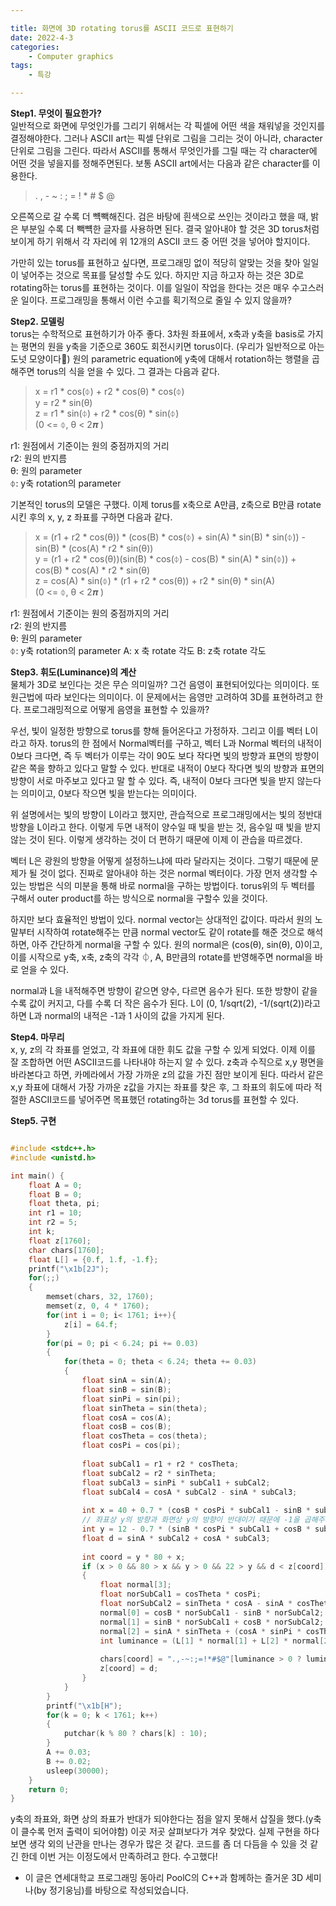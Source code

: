 ```yaml
---

title: 화면에 3D rotating torus를 ASCII 코드로 표현하기
date: 2022-4-3
categories:
    - Computer graphics
tags:
    - 특강

---
```


__Step1. 무엇이 필요한가?__  
일반적으로 화면에 무엇인가를 그리기 위해서는 각 픽셀에 어떤 색을 채워넣을 것인지를 결정해야한다. 그러나 ASCII art는 픽셀 단위로 그림을 그리는 것이 아니라, character 단위로 그림을 그린다. 따라서 ASCII를 통해서 무엇인가를 그릴 때는 각 character에 어떤 것을 넣을지를 정해주면된다. 보통 ASCII art에서는 다음과 같은 character를 이용한다. 

>  . , - ~ : ; = ! * # $ @   

오른쪽으로 갈 수록 더 뺵빽해진다. 검은 바탕에 흰색으로 쓰인는 것이라고 했을 때, 밝은 부분일 수록 더 빽뺵한 글자를 사용하면 된다. 결국 알아내야 할 것은 3D torus처럼 보이게 하기 위해서 각 자리에 위 12개의 ASCII 코드 중 어떤 것을 넣어야 할지이다.

가만히 있는 torus를 표현하고 싶다면, 프로그래밍 없이 적당히 알맞는 것을 찾아 일일이 넣어주는 것으로 목표를 달성할 수도 있다. 하지만 지금 하고자 하는 것은 3D로 rotating하는 torus를 표현하는 것이다. 이를 일일이 작업을 한다는 것은 매우 수고스러운 일이다. 프로그래밍을 통해서 이런 수고를 획기적으로 줄일 수 있지 않을까? 

__Step2. 모델링__  
torus는 수학적으로 표현하기가 아주 좋다. 3차원 좌표에서, x축과 y축을 basis로 가지는 평면의 원을 y축을 기준으로 360도 회전시키면 torus이다. (우리가 일반적으로 아는 도넛 모양이다🤤) 원의 parametric equation에 y축에 대해서 rotation하는 행렬을 곱해주면 torus의 식을 얻을 수 있다. 그 결과는 다음과 같다.
 
> x =  r1 * cos(⏀) + r2 * cos(θ) * cos(⏀)   
y = r2 * sin(θ)  
z = r1 * sin(⏀) + r2 * cos(θ) * sin(⏀)    
  (0 <= ⏀, θ < 2𝝅 )

r1: 원점에서 기준이는 원의 중점까지의 거리  
r2: 원의 반지름  
θ: 원의 parameter  
⏀: y축 rotation의 parameter

기본적인 torus의 모델은 구했다. 이제 torus를 x축으로 A만큼, z축으로 B만큼 rotate시킨 후의 x, y, z 좌표를 구하면 다음과 같다.
> x =  (r1 + r2 * cos(θ)) * (cos(B) * cos(⏀) + sin(A) * sin(B) * sin(⏀)) - sin(B) * (cos(A) * r2 * sin(θ))  
y =  (r1 + r2 * cos(θ))(sin(B) * cos(⏀) - cos(B) * sin(A) * sin(⏀)) + cos(B) * cos(A) * r2 * sin(θ)  
z = cos(A) * sin(⏀) * (r1 + r2 * cos(θ)) + r2 * sin(θ) * sin(A)  
(0 <= ⏀, θ < 2𝝅 )

r1: 원점에서 기준이는 원의 중점까지의 거리  
r2: 원의 반지름  
θ: 원의 parameter  
⏀: y축 rotation의 parameter
A: x 축 rotate 각도
B: z축 rotate 각도


__Step3. 휘도(Luminance)의 계산__  
물체가 3D로 보인다는 것은 무슨 의미일까? 그건 음영이 표현되어있다는 의미이다. 또 원근법에 따라 보인다는 의미이다. 이 문제에서는 음영만 고려하여 3D를 표현하려고 한다. 프로그래밍적으로 어떻게 음영을 표현할 수 있을까?

우선, 빛이 일정한 방향으로 torus를 향해 들어온다고 가정하자. 그리고 이를 벡터 L이라고 하자. torus의 한 점에서 Normal벡터를 구하고, 벡터 L과 Normal 벡터의 내적이 0보다 크다면, 즉 두 벡터가 이루는 각이 90도 보다 작다면 빛의 방향과 표면의 방향이 같은 쪽을 향하고 있다고 말할 수 있다. 반대로 내적이 0보다 작다면 빛의 방향과 표면의 방향이 서로 마주보고 있다고 말 할 수 있다. 즉, 내적이 0보다 크다면 빛을 받지 않는다는 의미이고, 0보다 작으면 빛을 받는다는 의미이다.

위 설명에서는 빛의 방향이 L이라고 했지만, 관습적으로 프로그래밍에서는 빛의 정반대 방향을 L이라고 한다. 이렇게 두면 내적이 양수일 때 빛을 받는 것, 음수일 때 빛을 받지 않는 것이 된다. 이렇게 생각하는 것이 더 편하기 때문에 이제 이 관습을 따르겠다.

벡터 L은 광원의 방향을 어떻게 설정하느냐에 따라 달라지는 것이다. 그렇기 때문에 문제가 될 것이 없다. 진짜로 알아내야 하는 것은 normal 벡터이다. 가장 먼저 생각할 수 있는 방법은 식의 미분을 통해 바로 normal을 구하는 방법이다. torus위의 두 벡터를 구해서 outer product를 하는 방식으로 normal을 구할수 있을 것이다.

하지만 보다 효율적인 방법이 있다. normal vector는 상대적인 값이다. 따라서 원의 노말부터 시작하여 rotate해주는 만큼 normal vector도 같이 rotate를 해준 것으로 해석하면, 아주 간단하게 normal을 구할 수 있다. 원의 normal은 (cos(θ), sin(θ), 0)이고, 이를 시작으로 y축, x축, z축의 각각 ⏀, A, B만큼의 rotate를 반영해주면 normal을 바로 얻을 수 있다.

normal과 L을 내적해주면 방향이 같으면 양수, 다르면 음수가 된다. 또한 방향이 같을 수록 값이 커지고, 다를 수록 더 작은 음수가 된다. 
L이 (0, 1/sqrt(2), -1/(sqrt(2))라고 하면 L과 normal의 내적은 -1과 1 사이의 값을 가지게 된다.  

__Step4. 마무리__  
x, y, z의 각 좌표를 얻었고, 각 좌표에 대한 휘도 값을 구할 수 있게 되었다. 이제 이를 잘 조합하면 어떤 ASCII코드를 나타내야 하는지 알 수 있다. z축과 수직으로 x,y 평면을 바라본다고 하면, 카메라에서 가장 가까운 z의 값을 가진 점만 보이게 된다. 따라서 같은 x,y 좌표에 대해서 가장 가까운 z값을 가지는 좌표를 찾은 후, 그 좌표의 휘도에 따라 적절한 ASCII코드를 넣어주면 목표했던 rotating하는 3d torus를 표현할 수 있다. 



__Step5. 구현__
```c++

#include <stdc++.h>
#include <unistd.h>

int main() {
    float A = 0;
    float B = 0;
    float theta, pi;
    int r1 = 10;
    int r2 = 5;
    int k;
    float z[1760];
    char chars[1760];
    float L[] = {0.f, 1.f, -1.f};
    printf("\x1b[2J");
    for(;;)
    {
        memset(chars, 32, 1760);
        memset(z, 0, 4 * 1760);
        for(int i = 0; i< 1761; i++){
            z[i] = 64.f;
        }
        for(pi = 0; pi < 6.24; pi += 0.03)
        {
            for(theta = 0; theta < 6.24; theta += 0.03)
            {
                float sinA = sin(A);
                float sinB = sin(B);
                float sinPi = sin(pi);
                float sinTheta = sin(theta);
                float cosA = cos(A);
                float cosB = cos(B);
                float cosTheta = cos(theta);
                float cosPi = cos(pi);
                
                float subCal1 = r1 + r2 * cosTheta;
                float subCal2 = r2 * sinTheta;
                float subCal3 = sinPi * subCal1 + subCal2;
                float subCal4 = cosA * subCal2 - sinA * subCal3;
                
                int x = 40 + 0.7 * (cosB * cosPi * subCal1 - sinB * subCal4);
                // 좌표상 y의 방향과 화면상 y의 방향이 반대이기 때문에 -1을 곱해주어야 한다.
                int y = 12 - 0.7 * (sinB * cosPi * subCal1 + cosB * subCal4);
                float d = sinA * subCal2 + cosA * subCal3;
                
                int coord = y * 80 + x;
                if (x > 0 && 80 > x && y > 0 && 22 > y && d < z[coord])
                {
                    float normal[3];
                    float norSubCal1 = cosTheta * cosPi;
                    float norSubCal2 = sinTheta * cosA - sinA * cosTheta * sinPi;
                    normal[0] = cosB * norSubCal1 - sinB * norSubCal2;
                    normal[1] = sinB * norSubCal1 + cosB * norSubCal2;
                    normal[2] = sinA * sinTheta + (cosA * sinPi * cosTheta);
                    int luminance = (L[1] * normal[1] + L[2] * normal[2]) * 8;
                    
                    chars[coord] = ".,-~:;=!*#$@"[luminance > 0 ? luminance : 0];
                    z[coord] = d;
                }
            }
        }
        printf("\x1b[H");
        for(k = 0; k < 1761; k++)
        {
            putchar(k % 80 ? chars[k] : 10);
        }
        A += 0.03;
        B += 0.02;
        usleep(30000);
    }
    return 0;
}
```
y축의 좌표와, 화면 상의 좌표가 반대가 되야한다는 점을 알지 못해서 삽질을 했다.(y축이 클수록 먼저 출력이 되어야함) 이곳 저곳 살펴보다가 겨우 찾았다. 실제 구현을 하다보면 생각 외의 난관을 만나는 경우가 많은 것 같다. 코드를 좀 더 다듬을 수 있을 것 같긴 한데 이번 거는 이정도에서 만족하려고 한다. 수고했다!







* 이 글은 연세대학교 프로그래밍 동아리 PoolC의 C++과 함께하는 즐거운 3D 세미나(by 정기웅님)를 바탕으로 작성되었습니다.
